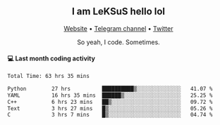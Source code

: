 <h2 align="center">I am LeKSuS hello lol</h2>
<div align="center">
  <a href="https://leksus.net">Website</a> •
  <a href="https://t.me/leksus_was_here">Telegram channel</a> •
  <a href="https://twitter.com/___LeKSuS___">Twitter</a>
</div>
<p align="center">So yeah, I code. Sometimes.</p>

#### :computer: Last month coding activity
<!--START_SECTION:waka-->

```txt
Total Time: 63 hrs 35 mins

Python        27 hrs          ██████████▒░░░░░░░░░░░░░░   41.07 %
YAML          16 hrs 35 mins  ██████▒░░░░░░░░░░░░░░░░░░   25.25 %
C++           6 hrs 23 mins   ██▒░░░░░░░░░░░░░░░░░░░░░░   09.72 %
Text          3 hrs 27 mins   █▒░░░░░░░░░░░░░░░░░░░░░░░   05.26 %
C             3 hrs 7 mins    █▒░░░░░░░░░░░░░░░░░░░░░░░   04.74 %
```

<!--END_SECTION:waka-->

<!-- flag{4_l0t_0f_1nter35t1ng_th1ng5_4r3_1n_publ1c_d0m41n} -->
